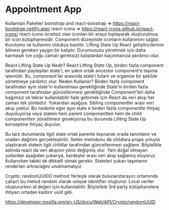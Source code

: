 # Appointment App

Kullanılan Paketler
bootstrap and react-boostrap => https://react-bootstrap.netlify.app/
react-icons => https://react-icons.github.io/react-icons/ react-icons ücretsiz olan iconları bir araya toplayarak oluşturulmuş bir icon kütüphanesidir. Component düzeyinde iconların kullanımını sağlar. Kurulumu ve kullanımı oldukça basittir.
Lifting State Up
React geliştiricilerinin bilmesi gereken yaygın bir kalıptır. Durumunuzu yönetmek için daha karmaşık (ve çoğu zaman gereksiz) kalıplardan kaçınmanıza yardımcı olur.

React Lifting State Up Nedir?
React Lifting State Up, birden fazla component tarafından paylaşılan state'i, en yakın ortak ancestor component'e taşıma işlemidir. Bu, component'ler arasında state'i tutarlı ve organize bir şekilde yönetmeye yardımcı olur.
Neden Kullanılır?
Birden fazla component tarafından aynı state'in kullanılması gerektiğinde
State'in birden fazla component tarafından güncellenmesi gerektiğinde
Component'leri daha bağımsız ve tekrar kullanılabilir hale getirmek için
React da veri akışı her zaman tek yönlüdür. Yukarıdan aşağıya. Sibling componentler arası veri akışı yoktur. Bu nedenle eğer aynı state e birden fazla componentte ihtiyaç duyuluyorsa veya statein hem parent componentten hem de child componentten yönetilmesi gerekiyorsa bu durumda Lifitng State Up konseptine ihtiyaç duyulur.

Bu tarz durumlarda ilgili state ortak parente taşınarak orada tanımlanır ve oradan dağıtımı gerçekleştirilir. Setter metodunu da childlara props yoluyla ulaştırarak statein ilgili childlar tarafından güncellenmesi sağlanır. Böylelikle aslında react da veri akışının yönü değişmiş olur. Yani doğal olmayan yollardan aşağıdan yukarıya, kardeşler arası veri akışı sağlamış oluyoruz.
Kullanırken tabiki de dikkatli olmak gerekir. Stateleri yukarı taşımanın renderları artıracağını unutmamalıyız.

Crypto: randomUUID() method
Yerleşik olarak bulunan(tarayıcı ortamında çalışır) bu metod random olarak unique identifier oluşturur. Local veriler oluştururken id değeri için kullanılabilir. Böylelikle 3rd party kütüphanelere ihtiyacı ortadan kaldırır uuid gibi.

https://developer.mozilla.org/en-US/docs/Web/API/Crypto/randomUUID